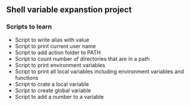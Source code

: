 ## Shell variable expanstion project
### Scripts to learn
* Script to write  alias with value
* Script to print current user name
* Script to add action folder to PATH
* Script to count number of directories that are in a path
* Script to print environment variables
* Script to print all local variables including environment variables and functions
* Script to crate a  local variable
* Script to create global variable
* Script to add a number to a variable
